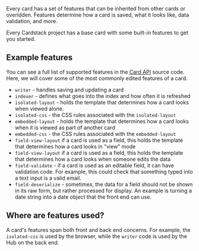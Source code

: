 Every card has a set of features that can be inherited from other cards or overidden.
Features determine how a card is saved, what it looks like, data validation, and more.

Every Cardstack project has a base card with some built-in features to get you started.

## Example features

You can see a full list of supported features in the [Card API](https://github.com/cardstack/cardstack/blob/master/packages/hub/card.ts) source code.
Here, we will cover some of the most commonly edited features of a card.

- `writer` - handles saving and updating a card
- `indexer` - defines what goes into the index and how often it is refreshed
- `isolated-layout` - holds the template that determines how a card looks when viewed alone.
- `isolated-css` - the CSS rules associated with the `isolated-layout`
- `embedded-layout` - holds the template that determines how a card looks when it is viewed as part of another card
- `embedded-css` - the CSS rules associated with the `embedded-layout`
- `field-view-layout` if a card is used as a field, this holds the template that determines how a card looks in "view" mode
- `field-view-layout` if a card is used as a field, this holds the template that determines how a card looks when someone edits the data
- `field-validate` - if a card is used as an editable field, it can have validation code. For example, this could check that something typed into a text input is a valid email.
- `field-deserialize` - sometimes, the data for a field should not be shown in its raw form, but rather processed for display. An example is turning a date string into a date object that the front end can use.

## Where are features used?

A card's features span both front and back end concerns.
For example, the `isolated-css` is used by the browser, while the `writer` code is used by the Hub on the back end.
